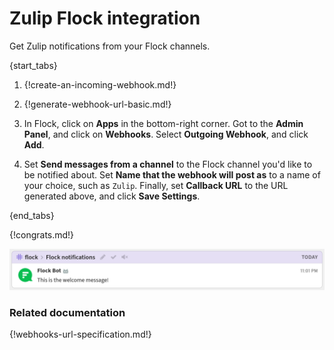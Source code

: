 # Zulip Flock integration

Get Zulip notifications from your Flock channels.

{start_tabs}

1. {!create-an-incoming-webhook.md!}

1. {!generate-webhook-url-basic.md!}

1. In Flock, click on **Apps** in the bottom-right corner. Got to the
   **Admin Panel**, and click on **Webhooks**. Select **Outgoing
   Webhook**, and click **Add**.

1. Set **Send messages from a channel** to the Flock channel you'd like
   to be notified about. Set **Name that the webhook will post as** to a
   name of your choice, such as `Zulip`. Finally, set **Callback URL**
   to the URL generated above, and click **Save Settings**.

{end_tabs}

{!congrats.md!}

![](/static/images/integrations/flock/001.png)

### Related documentation

{!webhooks-url-specification.md!}
